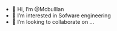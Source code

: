 - 👋 Hi, I’m @McbullIan
- 👀 I’m interested in Sofware engineering
- 💞️ I’m looking to collaborate on ...

<!---
McbullIan/McbullIan is a ✨ special ✨ repository because its `README.md` (this file) appears on your GitHub profile.
You can click the Preview link to take a look at your changes.
--->
